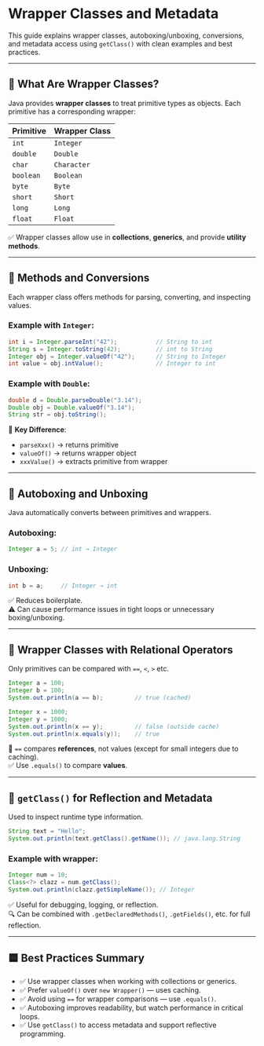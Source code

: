 # Wrapper Classes and Metadata

This guide explains wrapper classes, autoboxing/unboxing, conversions, and metadata access using `getClass()` with clean examples and best practices.

---

## 🔹 What Are Wrapper Classes?

Java provides **wrapper classes** to treat primitive types as objects. Each primitive has a corresponding wrapper:

| Primitive | Wrapper Class |
| --------- | ------------- |
| `int`     | `Integer`     |
| `double`  | `Double`      |
| `char`    | `Character`   |
| `boolean` | `Boolean`     |
| `byte`    | `Byte`        |
| `short`   | `Short`       |
| `long`    | `Long`        |
| `float`   | `Float`       |

✅ Wrapper classes allow use in **collections**, **generics**, and provide **utility methods**.

---

## 🔹 Methods and Conversions

Each wrapper class offers methods for parsing, converting, and inspecting values.

### Example with `Integer`:

```java
int i = Integer.parseInt("42");           // String to int
String s = Integer.toString(42);          // int to String
Integer obj = Integer.valueOf("42");      // String to Integer
int value = obj.intValue();               // Integer to int
```

### Example with `Double`:

```java
double d = Double.parseDouble("3.14");
Double obj = Double.valueOf("3.14");
String str = obj.toString();
```

🧠 **Key Difference**:

- `parseXxx()` → returns primitive
- `valueOf()` → returns wrapper object
- `xxxValue()` → extracts primitive from wrapper

---

## 🔹 Autoboxing and Unboxing

Java automatically converts between primitives and wrappers.

### Autoboxing:

```java
Integer a = 5; // int → Integer
```

### Unboxing:

```java
int b = a;     // Integer → int
```

✅ Reduces boilerplate.  
⚠️ Can cause performance issues in tight loops or unnecessary boxing/unboxing.

---

## 🔹 Wrapper Classes with Relational Operators

Only primitives can be compared with `==`, `<`, `>` etc.

```java
Integer a = 100;
Integer b = 100;
System.out.println(a == b);         // true (cached)

Integer x = 1000;
Integer y = 1000;
System.out.println(x == y);         // false (outside cache)
System.out.println(x.equals(y));    // true
```

📌 `==` compares **references**, not values (except for small integers due to caching).  
✅ Use `.equals()` to compare **values**.

---

## 🔹 `getClass()` for Reflection and Metadata

Used to inspect runtime type information.

```java
String text = "Hello";
System.out.println(text.getClass().getName()); // java.lang.String
```

### Example with wrapper:

```java
Integer num = 10;
Class<?> clazz = num.getClass();
System.out.println(clazz.getSimpleName()); // Integer
```

✅ Useful for debugging, logging, or reflection.  
🔍 Can be combined with `.getDeclaredMethods()`, `.getFields()`, etc. for full reflection.

---

## 🟦 Best Practices Summary

- ✅ Use wrapper classes when working with collections or generics.
- ✅ Prefer `valueOf()` over `new Wrapper()` — uses caching.
- ✅ Avoid using `==` for wrapper comparisons — use `.equals()`.
- ✅ Autoboxing improves readability, but watch performance in critical loops.
- ✅ Use `getClass()` to access metadata and support reflective programming.
